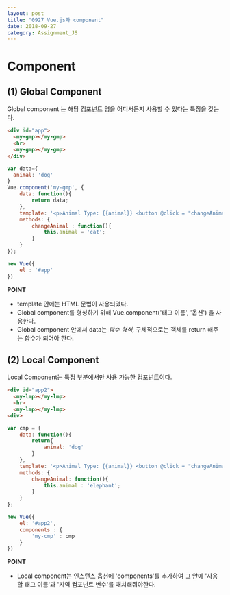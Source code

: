 ```yaml
---
layout: post
title: "0927 Vue.js와 component"
date: 2018-09-27 
category: Assignment_JS
---
```

# Component
## (1) Global Component
Global component 는 해당 컴포넌트 명을 어디서든지 사용할 수 있다는 특징을 갖는다.
```html
<div id="app">
  <my-gmp></my-gmp>
  <hr>
  <my-gmp></my-gmp>
</div>
```

```javascript
var data={
  animal: 'dog'
}
Vue.component('my-gmp', {
    data: function(){
        return data;
    },
    template: '<p>Animal Type: {{animal}} <button @click = "changeAnimal">Change</button></p>',
    methods: {
        changeAnimal : function(){
            this.animal = 'cat';
        }
    }
});

new Vue({
    el : '#app'
})
```
**POINT**
- template 안에는 HTML 문법이 사용되었다.
- Global component를 형성하기 위해 Vue.component('태그 이름', '옵션') 을 사용한다.
- Global component 안에서 data는 _함수 형식_, 구체적으로는 객체를 return 해주는 함수가 되어야 한다.

## (2) Local Component
Local Component는 특정 부분에서만 사용 가능한 컴포넌트이다.

```html
<div id="app2">
  <my-lmp></my-lmp>
  <hr>
  <my-lmp></my-lmp>
<div>
```

```javascript
var cmp = {
    data: function(){
        return{
            animal: 'dog'
        }
    },
    template: '<p>Animal Type: {{animal}} <button @click = "changeAnimal">Change</button></p>',
    methods: {
        changeAnimal: function(){
            this.animal : 'elephant';
        }
    } 
};

new Vue({
    el: '#app2',
    components : {
        'my-cmp' : cmp
    }
})
```
**POINT**
- Local component는 인스턴스 옵션에 'components'를 추가하여 그 안에 '사용할 태그 이름'과 '지역 컴포넌트 변수'를 매치해줘야한다. 
